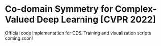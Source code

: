 # Co-domain Symmetry for Complex-Valued Deep Learning [CVPR 2022]

Official code implementation for CDS. Training and visualization scripts coming soon!
